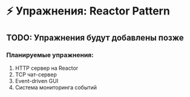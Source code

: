 # ⚡ Упражнения: Reactor Pattern

## TODO: Упражнения будут добавлены позже

### Планируемые упражнения:
1. HTTP сервер на Reactor
2. TCP чат-сервер
3. Event-driven GUI
4. Система мониторинга событий
